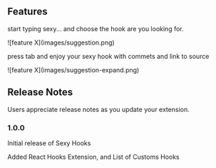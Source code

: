## Features

start typing sexy... and choose the hook are you looking for.

\!\[feature X\]\(images/suggestion.png\)

press tab and enjoy your sexy hook with commets and link to source

\!\[feature X\]\(images/suggestion-expand.png\)

## Release Notes

Users appreciate release notes as you update your extension.

### 1.0.0

Initial release of Sexy Hooks

Added React Hooks Extension, and List of Customs Hooks
